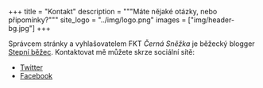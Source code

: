 +++
title = "Kontakt"
description = """Máte nějaké otázky, nebo připomínky?"""
site_logo = "../img/logo.png"
images = ["img/header-bg.jpg"]
+++

Správcem stránky a vyhlašovatelem FKT _Černá Sněžka_ je běžecký
blogger [Stepní běžec](//stepnibezec.cz). Kontaktovat mě můžete
skrze sociální sítě:

* [Twitter](//twitter.com/CernaSnezka)
* [Facebook](//facebook.com/CernaSnezka)
